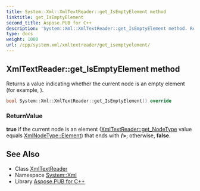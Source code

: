 ```yaml
---
title: System::Xml::XmlTextReader::get_IsEmptyElement method
linktitle: get_IsEmptyElement
second_title: Aspose.PUB for C++
description: 'System::Xml::XmlTextReader::get_IsEmptyElement method. Returns a value indicating whether the current node is an empty element (for example, <MyElement/>) in C++.'
type: docs
weight: 1000
url: /cpp/system.xml/xmltextreader/get_isemptyelement/
---
```

## XmlTextReader::get_IsEmptyElement method


Returns a value indicating whether the current node is an empty element (for example, **<MyElement/>**).

```cpp
bool System::Xml::XmlTextReader::get_IsEmptyElement() override
```


### ReturnValue

**true** if the current node is an element ([XmlTextReader::get_NodeType](../get_nodetype/) value equals [XmlNodeType::Element](../../xmlnodetype/)) that ends with **/>**; otherwise, **false**.

## See Also

* Class [XmlTextReader](../)
* Namespace [System::Xml](../../)
* Library [Aspose.PUB for C++](../../../)
